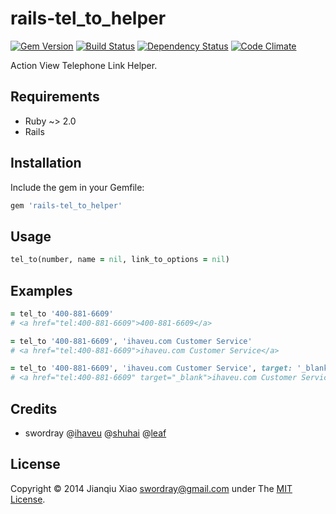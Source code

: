 # rails-tel_to_helper

[![Gem Version](https://badge.fury.io/rb/rails-tel_to_helper.png)](http://badge.fury.io/rb/rails-tel_to_helper) [![Build Status](https://secure.travis-ci.org/swordray/rails-tel_to_helper.png?branch=master)](http://travis-ci.org/swordray/rails-tel_to_helper) [![Dependency Status](https://gemnasium.com/swordray/rails-tel_to_helper.png?travis)](https://gemnasium.com/swordray/rails-tel_to_helper) [![Code Climate](https://codeclimate.com/github/swordray/rails-tel_to_helper.png)](https://codeclimate.com/github/swordray/rails-tel_to_helper)

Action View Telephone Link Helper.

## Requirements

* Ruby ~> 2.0
* Rails

## Installation

Include the gem in your Gemfile:

```ruby
gem 'rails-tel_to_helper'
```

## Usage

```ruby
tel_to(number, name = nil, link_to_options = nil)
```

## Examples

```ruby
= tel_to '400-881-6609'
# <a href="tel:400-881-6609">400-881-6609</a>
```
```ruby
= tel_to '400-881-6609', 'ihaveu.com Customer Service'
# <a href="tel:400-881-6609">ihaveu.com Customer Service</a>
```
```ruby
= tel_to '400-881-6609', 'ihaveu.com Customer Service', target: '_blank'
# <a href="tel:400-881-6609" target="_blank">ihaveu.com Customer Service</a>
```

## Credits

* swordray @[ihaveu](http://www.ihaveu.com/home) @[shuhai](http://tw.shuhai.org/) @[leaf](http://leaf.iacger.com)

## License

Copyright © 2014 Jianqiu Xiao <swordray@gmail.com> under The [MIT License](http://opensource.org/licenses/MIT).
